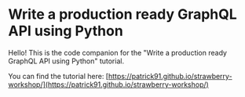 # Write a production ready GraphQL API using Python

Hello! This is the code companion for the "Write a production ready GraphQL API
using Python" tutorial.

You can find the tutorial here:
[https://patrick91.github.io/strawberry-workshop/](https://patrick91.github.io/strawberry-workshop/)
